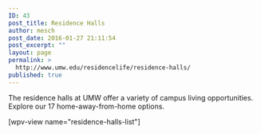 ```yaml
---
ID: 43
post_title: Residence Halls
author: mesch
post_date: 2016-01-27 21:11:54
post_excerpt: ""
layout: page
permalink: >
  http://www.umw.edu/residencelife/residence-halls/
published: true
---
```

The residence halls at UMW offer a variety of campus living opportunities. Explore our 17 home-away-from-home options.

[wpv-view name="residence-halls-list"]